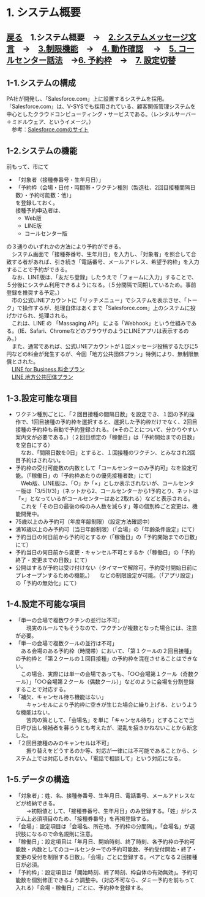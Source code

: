 # 1. システム概要  
## [戻る](https://github.com/78tch/VaccineYoyaku)　1.システム概要　→　[2.システムメッセージ文言](https://github.com/78tch/VaccineYoyaku/blob/main/2SystemMessage/2-1LINE.md)　→　[3.制限機能](https://github.com/78tch/VaccineYoyaku/blob/main/3Limit/3-1Limit.md)　→　[4. 動作確認](https://github.com/78tch/VaccineYoyaku/blob/main/4Check/4-1Check.md) 　→　[5. コールセンター話法](https://github.com/78tch/VaccineYoyaku/blob/main/5CallCenter/5-1CallCenter.md)　→[6. 予約枠](https://github.com/78tch/VaccineYoyaku/blob/main/6Timetable/6-1Timetable.md)　→　[7. 設定切替](https://github.com/78tch/VaccineYoyaku/blob/main/7Operation/7-1Operation.md)  
## 1-1.システムの構成  
PA社が開発し、「Salesforce.com」上に設置するシステムを採用。  
「Salesforce.com」は、V-SYSでも採用されている、顧客関係管理システムを中心としたクラウドコンピューティング・サービスである。（レンタルサーバー＋ミドルウェア、というイメージ。）  
　参考：[Salesforce.comのサイト](https://www.salesforce.com/jp/products/what-is-salesforce/)  
## 1-2.システムの機能  
前もって、市にて  
- 「対象者（接種券番号・生年月日）」  
- 「予約枠（会場・日付・時間帯・ワクチン種別（製造社、2回目接種間隔日数）・予約可能数：他）」  
を登録しておく。  
接種予約申込者は、  
  - Web版  
  - LINE版  
  - コールセンター版
  
の３通りのいずれかの方法により予約ができる。  
　システム画面で「接種券番号、生年月日」を入力し、「対象者」を照合して合致する者があれば、引き続き「電話番号、メールアドレス、希望予約枠」を入力することで予約ができる。  
　なお、LINE版は、「友だち登録」したうえで「フォームに入力」することで、５分後にシステム利用できるようになる。（５分間隔で同期しているため。事前登録を推奨する予定。）  
　市の公式LINEアカウントに「リッチメニュー」でシステムを表示させ、「トーク」で操作するが、処理自体はあくまで「Salesforce.com」上のシステムに投げかけられ、処理される。  
　これは、LINE の 「Massaging API」 による「Webhook」という仕組みである。（IE、Safari、ChromeなどのブラウザのようにLINEアプリは表示するのみ。）  
　また、通常であれば、公式LINEアカウントが１回メッセージ投稿するたびに5円などの料金が発生するが、今回「地方公共団体プラン」特例により、無制限無償とされた。  
　[LINE for Business 料金プラン](https://www.linebiz.com/jp/service/line-official-account/plan/)  
　[LINE 地方公共団体プラン](https://linecorp.com/ja/pr/news/ja/2019/2685)  
## 1-3.設定可能な項目  
- ワクチン種別ごとに、「２回目接種の間隔日数」を設定でき、１回の予約操作で、1回目接種の予約枠を選択すると、選択した予約枠だけでなく、2回目接種の予約枠も自動で予約登録される。（※そのことについて、分かりやすい案内文が必要である。）（２回目想定の「稼働日」は「予約開始までの日数」を空白にする）  
　なお、「間隔日数を0日」とすると、１回接種のワクチン、とみなされ2回目予約はされない。  
- 予約枠の受付可能数の内数として「コールセンターのみ予約可」なを設定可能。（「稼働日」の「予約枠あたりの優先接種者数」にて）  
　Web版、LINE版は、「○」か「×」としか表示されないが、コールセンター版は「3/5(1/3)」（ネットから2、コールセンターから1予約とり、ネットは「×」となっているがコールセンターはあと2取れる）などと表示される。  
　これを「その日の最後の枠のみ人数を減らす」等の個別枠ごと変更は、機能開発中。  
- 75歳以上のみ予約可（年度年齢制限）（設定方法確認中）  
- 満16歳以上のみ予約可（当日年齢制限）（「会場」の「年齢条件設定」にて）
- 予約当日の何日前から予約可とするか（「稼働日」の「予約開始までの日数」にて）  
- 予約当日の何日前から変更・キャンセル不可とするか（「稼働日」の「予約終了・変更までの日数」にて）
- 公開はするが予約は受け付けない（タイマーで解除可。予約受付開始日前にプレオープンするための機能。）
　などの制限設定が可能。（「アプリ設定」の「予約の無効化」にて）  
## 1-4.設定不可能な項目  
- 「単一の会場で複数ワクチンの並行は不可」  
　　現実のルールでもそうなので、ワクチンが複数となった場合には、注意が必要。  
- 「単一の会場で複数クールの並行は不可」  
  　ある会場のある予約枠（時間帯）において、「第１クールの２回目接種」の予約枠と「第２クールの１回目接種」の予約枠を混在させることはできない。  
  　この場合、実際には単一の会場であっても、「○○会場第１クール（奇数クール）」「○○会場第２クール（偶数クール）」などのように会場を分割登録することで対応する。  
- 「補欠、キャンセル待ち機能はない」  
　　キャンセルにより予約枠に空きが生じた場合に繰り上げる、というような機能はない。  
　　苦肉の策として、「会場名」を単に「キャンセル待ち」とすることで当日呼び出し候補者を募ろうとも考えたが、混乱を招きかねないことから断念した。  
- 「２回目接種のみのキャンセルは不可」  
　　振り替えをどうするのか等、対応が一律には不可能であることから、システム上では対応しきれない。「電話で相談して」という対応になる。  
## 1-5.データの構造  
- 「対象者」：姓、名、接種券番号、生年月日、電話番号、メールアドレスなどが格納できる。  
　　→初期値として、「接種券番号、生年月日」のみ登録する。「姓」がシステム上必須項目のため、「接種券番号」を再掲登録する。  
- 「会場」：設定項目は「会場名、所在地、予約枠の分間隔」。「会場名」が選択肢になるので命名規則に注意。  
- 「稼働日」：設定項目は「年月日、開始時刻、終了時刻、各予約枠の予約可能数・内数としてのコールセンターでの予約可能数、予約受付開始・終了・変更の受付を制限する日数」。「会場」ごとに登録する。ペアとなる２回接種日が必須。  
- 「予約枠」：設定項目は「開始時刻、終了時刻、枠自体の有効無効」。予約可能数を個別修正できるよう調整中。（対応不可なら、ダミー予約を前もって入れる）「会場・稼働日」ごとに、予約枠を登録する。  